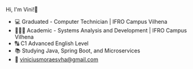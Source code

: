 Hi, I'm Vini!👋

- 💻 Graduated - Computer Technician | IFRO Campus Vilhena
- 👨🏻‍💻 Academic - Systems Analysis and Development | IFRO Campus Vilhena
- 🔠 C1 Advanced English Level
- 📚 Studying Java, Spring Boot, and Microservices
- 📩 viniciusmoraesvha@gmail.com
